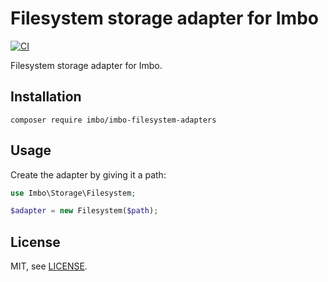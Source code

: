 # Filesystem storage adapter for Imbo

[![CI](https://github.com/imbo/imbo-filesystem-adapters/workflows/CI/badge.svg)](https://github.com/imbo/imbo-filesystem-adapters/actions?query=workflow%3ACI)

Filesystem storage adapter for Imbo.

## Installation

    composer require imbo/imbo-filesystem-adapters

## Usage

Create the adapter by giving it a path:

```php
use Imbo\Storage\Filesystem;

$adapter = new Filesystem($path);
```

## License

MIT, see [LICENSE](LICENSE).